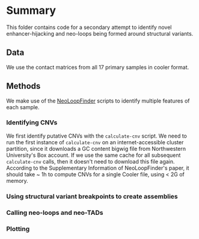 # Summary

This folder contains code for a secondary attempt to identify novel enhancer-hijacking and neo-loops being formed around structural variants.

## Data

We use the contact matrices from all 17 primary samples in cooler format.

## Methods

We make use of the [NeoLoopFinder](https://github.com/XiaoTaoWang/NeoLoopFinder) scripts to identify multiple features of each sample.

### Identifying CNVs

We first identify putative CNVs with the `calculate-cnv` script.
We need to run the first instance of `calculate-cnv` on an internet-accessible cluster partition, since it downloads a GC content bigwig file from Northwestern University's Box account.
If we use the same cache for all subsequent `calculate-cnv` calls, then it doesn't need to download this file again.
According to the Supplementary Information of NeoLoopFinder's paper, it should take ~ 1h to compute CNVs for a single Cooler file, using < 2G of memory.

### Using structural variant breakpoints to create assemblies


### Calling neo-loops and neo-TADs

### Plotting


